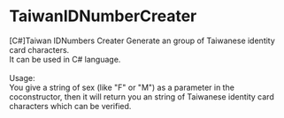 # TaiwanIDNumberCreater
[C#]Taiwan IDNumbers Creater
Generate an group of Taiwanese identity card characters.<br>
It can be used in C# language.<br>
<br>
Usage:<br>
You give a string of sex (like "F" or "M") as a parameter in the coconstructor, then it will return you an string of Taiwanese identity card characters which can be verified.<br>

